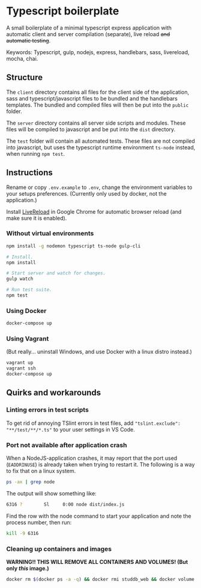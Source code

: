 # Typescript boilerplate

A small boilerplate of a minimal typescript express application with automatic client and server compilation (separate), live reload ~~and automatic testing~~.

Keywords: Typescript, gulp, nodejs, express, handlebars, sass, livereload, mocha, chai.

## Structure

The `client` directory contains all files for the client side of the application, sass and typescript/javascript files to be bundled and the handlebars templates. The bundled and compiled files will then be put into the `public` folder.

The `server` directory contains all server side scripts and modules. These files will be compiled to javascript and be put into the `dist` directory.

The `test` folder will contain all automated tests. These files are not compiled into javascript, but uses the typescript runtime environment `ts-node` instead, when running `npm test`.

## Instructions

Rename or copy `.env.example` to `.env`, change the environment variables to your setups preferences. (Currently only used by docker, not the application.)

Install [LiveReload](https://chrome.google.com/webstore/detail/livereload/jnihajbhpnppcggbcgedagnkighmdlei?hl=en) in Google Chrome for automatic browser reload (and make sure it is enabled).

### Without virtual environments

```bash
npm install -g nodemon typescript ts-node gulp-cli
```

```bash
# Install.
npm install

# Start server and watch for changes.
gulp watch

# Run test suite.
npm test
```

### Using Docker

```bash
docker-compose up
```

### Using Vagrant

(But really... uninstall Windows, and use Docker with a linux distro instead.)

```bash
vagrant up
vagrant ssh
docker-compose up
```

## Quirks and workarounds

### Linting errors in test scripts

To get rid of annoying TSlint errors in test files, add `"tslint.exclude": "**/test/**/*.ts"` to your user settings in VS Code.

### Port not available after application crash

When a NodeJS-application crashes, it may report that the port used (`EADDRINUSE`) is already taken when trying to restart it. The following is a way to fix that on a linux system.

```bash
ps -ax | grep node
```

The output will show something like:

```bash
6316 ?        Sl     0:00 node dist/index.js
```

Find the row with the node command to start your application and note the process number, then run:

```bash
kill -9 6316
```

### Cleaning up containers and images

**WARNING!! THIS WILL REMOVE ALL CONTAINERS AND VOLUMES! (But only _this_ image.)**

```bash
docker rm $(docker ps -a -q) && docker rmi studdb_web && docker volume rm `docker volume ls -q -f dangling=true`
```
